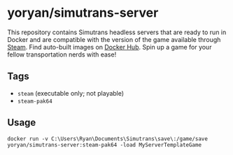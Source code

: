 # yoryan/simutrans-server

This repository contains Simutrans headless servers that are ready to run in Docker and are compatible with the version of the game available through [Steam](https://store.steampowered.com/app/434520/Simutrans/). Find auto-built images on [Docker Hub](https://hub.docker.com/r/yoryan/simutrans-server). Spin up a game for your fellow transportation nerds with ease!

## Tags

- `steam` (executable only; not playable)
- `steam-pak64`

## Usage

```
docker run -v C:\Users\Ryan\Documents\Simutrans\save\:/game/save yoryan/simutrans-server:steam-pak64 -load MyServerTemplateGame
```

